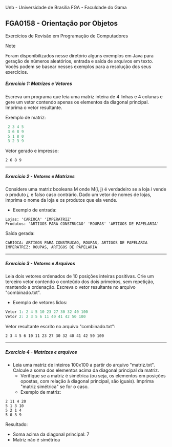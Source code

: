 Unb - Universidade de Brasilia
FGA - Faculdade do Gama
## FGA0158 - Orientação por Objetos

Exercícios de Revisão em Programação de Computadores 

> [!NOTE]   
> Foram disponibilizados nesse diretório alguns exemplos em Java para geração de
> números aleatórios, entrada e saída de arquivos em texto. Vocês podem se
> basear nesses exemplos para a resolução dos seus exercícios.


##### Exercício 1: Matrizes e Vetores

Escreva um programa que leia uma matriz inteira de 4 linhas e 4 colunas e gere
um vetor contendo apenas os elementos da diagonal principal. Imprima o vetor
resultante.

 Exemplo de matriz:

``` R
 2 3 4 5
 3 6 8 9
 5 1 8 0
 3 2 3 9
```
Vetor gerado e impresso:

```2 6 8 9```

---

##### Exercício 2 - Vetores e Matrizes
Considere uma matriz booleana M onde M(i, j) é verdadeiro se a loja $i$ vende o
produto $j$, e falso caso contrário. Dado um vetor de nomes de lojas, imprima o
nome da loja e os produtos que ela vende.
- Exemplo de entrada:

```
Lojas: 'CARIOCA' 'IMPERATRIZ'
Produtos: 'ARTIGOS PARA CONSTRUCAO' 'ROUPAS' 'ARTIGOS DE PAPELARIA'
```

Saída gerada:

```
CARIOCA: ARTIGOS PARA CONSTRUCAO, ROUPAS, ARTIGOS DE PAPELARIA
IMPERATRIZ: ROUPAS, ARTIGOS DE PAPELARIA
```

---

##### Exercício 3 - Vetores e Arquivos 
Leia dois vetores ordenados de 10 posições inteiras positivas. Crie um terceiro
vetor contendo o conteúdo dos dois primeiros, sem repetição, mantendo a
ordenação. Escreva o vetor resultante no arquivo "combinado.txt".

-  Exemplo de vetores lidos:

``` R
Vetor 1: 2 4 5 10 23 27 30 32 40 100
Vetor 2: 2 3 5 6 11 40 41 42 50 100
```

Vetor resultante escrito no arquivo "combinado.txt":

``` 
2 3 4 5 6 10 11 23 27 30 32 40 41 42 50 100
```

---

##### Exercício 4 - Matrizes e arquivos

- Leia uma matriz de inteiros 100x100 a partir do arquivo "matriz.txt". Calcule a soma dos elementos acima da diagonal principal da matriz.
  - Verifique se a matriz é simétrica (ou seja, os elementos em posições opostas, com relação à diagonal principal, são iguais). Imprima "matriz simétrica" se for o caso.
  - Exemplo de matriz:

``` 
2 11 4 20
5 1 3 10
5 2 1 4
5 0 3 9
```

Resultado:
 - Soma acima da diagonal principal: 7
 - Matriz não é simétrica
